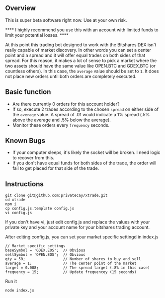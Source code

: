 ## Overview

This is super beta software right now. Use at your own risk. 

**** I highly recommend you use this with an account with limited funds to limit your potential losses. ****

At this point this trading bot designed to work with the Bitshares DEX isn't really capable of market discovery. In other words you can set a center point and a spread and it will offer equal trades on both sides of that spread. For this reason, it makes a lot of sense to pick a market where the two assets should have the same value like OPEN.BTC and GDEX.BTC (or countless others). In this case, the `average` value should be set to `1`. It does not place new orders until both orders are completely executed.

## Basic function

- Are there currently 0 orders for this account holder?
- If so, execute 2 trades according to the chosen `spread` on either side of the `average` value. A spread of .01 would indicate a 1% spread (.5% above the average and .5% below the average).
- Monitor these orders every `frequency` seconds.

## Known Bugs

- If your computer sleeps, it's likely the socket will be broken. I need logic to recover from this.
- If you don't have equal funds for both sides of the trade, the order will fail to get placed for that side of the trade.

## Instructions

```
git clone git@github.com:privatecay/xtrade.git
cd xtrade
npm i
cp config.js.template config.js
vi config.js
```

If you don't have vi, just edit config.js and replace the values with your private key and your account name for your bitshares trading account.

After editing config.js, you can set your market specific settingd in index.js

```
// Market specific settings
baseSymbol = 'GDEX.EOS';  // Obvious
sellSymbol = 'OPEN.EOS';  // Obvious
qty = 50;                 // Number of shares to buy and sell
average = 1;              // The center point of the market
target = 0.008;           // The spread target (.8% in this case)
frequency = 15;           // Update frequencey (15 seconds)
```

Run it
```
node index.js
```
